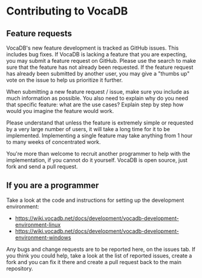 # Contributing to VocaDB

## Feature requests
VocaDB's new feature development is tracked as GitHub issues. This includes bug fixes.
If VocaDB is lacking a feature that you are expecting, you may submit a feature request on GitHub. 
Please use the search to make sure that the feature has not already been requested. 
If the feature request has already been submitted by another user, you may give a "thumbs up" vote on the issue to help us 
prioritize it further.

When submitting a new feature request / issue, make sure you include as much information as possible. You also need to explain why do you need that specific feature: what are the use cases? Explain step by step how would you imagine the feature would work.

Please understand that unless the feature is extremely simple or requested by a very large number of users, 
it will take a long time for it to be implemented. Implementing a single feature may take anything from 1 hour to many weeks of concentrated work.

You're more than welcome to recruit another programmer to help with the implementation, if you cannot do it yourself. 
VocaDB is open source, just fork and send a pull request.

## If you are a programmer

Take a look at the code and instructions for setting up the development environment:
- https://wiki.vocadb.net/docs/development/vocadb-development-environment-linux
- https://wiki.vocadb.net/docs/development/vocadb-development-environment-windows

Any bugs and change requests are to be reported here, on the issues tab. 
If you think you could help, take a look at the list of reported issues, 
create a fork and you can fix it there and create a pull request back to the main repository.
